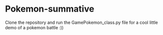 # Pokemon-summative

Clone the repository and run the GamePokemon_class.py file for a cool little demo of a pokemon battle :))
